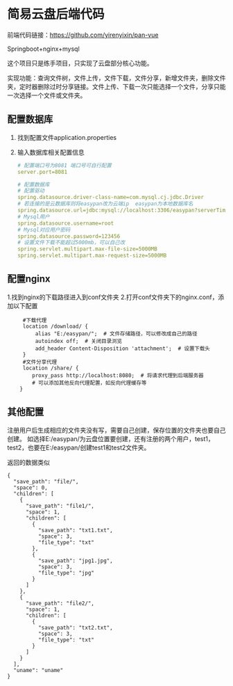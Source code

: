 # 简易云盘后端代码

前端代码链接：https://github.com/yirenyixin/pan-vue

Springboot+nginx+mysql

这个项目只是练手项目，只实现了云盘部分核心功能。

实现功能：查询文件树，文件上传，文件下载，文件分享，新增文件夹，删除文件夹，定时器删除过时分享链接。文件上传、下载一次只能选择一个文件，分享只能一次选择一个文件或文件夹。



## 配置数据库

1. 找到配置文件application.properties


2. 输入数据库相关配置信息


   ```yaml
   # 配置端口号为8081 端口号可自行配置
   server.port=8081
   
   # 配置数据库
   # 配置驱动
   spring.datasource.driver-class-name=com.mysql.cj.jdbc.Driver
   # 若连接的是云数据库则将easypan改为云端ip  easypan为本地数据库名
   spring.datasource.url=jdbc:mysql://localhost:3306/easypan?serverTimezone=UTC
   # Mysql用户  
   spring.datasource.username=root
   # Mysql对应用户密码  
   spring.datasource.password=123456
   # 设置文件下载不能超过5000mb，可以自己改
   spring.servlet.multipart.max-file-size=5000MB
   spring.servlet.multipart.max-request-size=5000MB
   ```
## 配置nginx
1.找到nginx的下载路径进入到conf文件夹
2.打开conf文件夹下的nginx.conf，添加以下配置
````
     #下载代理
     location /download/ {
         alias "E:/easypan/";  # 文件存储路径，可以修改成自己的路径
         autoindex off;  # 关闭目录浏览
         add_header Content-Disposition 'attachment';  # 设置下载头
     } 
     #文件分享代理
     location /share/ {
        proxy_pass http://localhost:8080;  # 将请求代理到后端服务器
        # 可以添加其他反向代理配置，如反向代理缓存等
    }

````
## 其他配置

注册用户后生成相应的文件夹没有写，需要自己创建，保存位置的文件夹也要自己创建。
如选择E:/easypan/为云盘位置要创建，还有注册的两个用户，test1，test2，也要在E:/easypan/创建test1和test2文件夹。



返回的数据类似
````
{
  "save_path": "file/",
  "space": 0,
  "children": [
    {
      "save_path": "file1/",
      "space": 1,
      "children": [
        {
          "save_path": "txt1.txt",
          "space": 3,
          "file_type": "txt"
        },
        {
          "save_path": "jpg1.jpg",
          "space": 3,
          "file_type": "jpg"
        }
      ]
    },
    {
      "save_path": "file2/",
      "space": 1,
      "children": [
        {
          "save_path": "txt2.txt",
          "space": 3,
          "file_type": "txt"
        }
      ]
    }
  ],
  "uname": "uname"
}

````
